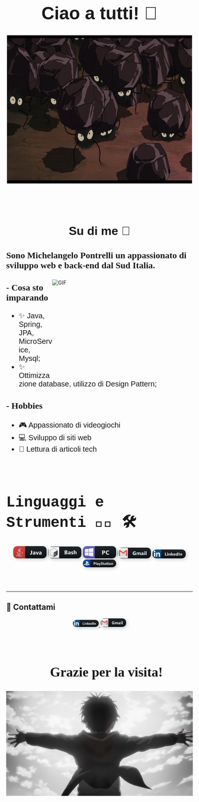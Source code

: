 <div align="center">
  <h1 style="font-size: 48px; font-weight: bold; font-family: 'Arial', sans-serif;">Ciao a tutti! 👋</h1>
</div>

<div align="center">
  <img height="400" width="500" align="center" src="assets/daidai.jpeg">
</div>

<br><br><br>

<div align="center">
  <h2 style="font-size: 32px; font-family: 'Verdana', sans-serif;">Su di me 💬</h2>
</div>

<h3 style="font-size: 24px; font-family: 'Georgia', serif;">
  Sono
  <strong> Michelangelo Pontrelli </strong> un appassionato di sviluppo web e back-end dal Sud Italia.
</h3>

<img height="270" width="380" alt="GIF" align="right" src="assets/1936.gif">

<h3 style="font-size: 24px; font-family: 'Georgia', serif;">- Cosa sto imparando</h3>
<ul style="font-size: 20px; font-family: 'Tahoma', sans-serif;">
  <li>✨ Java, Spring, JPA, MicroService, Mysql;</li>
  <li>✨ Ottimizzazione database, utilizzo di Design Pattern;</li>
</ul>

<h3 style="font-size: 24px; font-family: 'Georgia', serif;">- Hobbies</h3>
<ul style="font-size: 20px; font-family: 'Tahoma', sans-serif;">
  <li>🎮 Appassionato di videogiochi</li>
  <li>💻 Sviluppo di siti web</li>
  <li>📖 Lettura di articoli tech</li>
</ul>

<br><br>
<h1 style="font-size: 40px; font-weight: bold; font-family: 'Courier New', monospace;">Linguaggi e Strumenti 👨‍💻 🛠</h1>

<div align="center">
  <img src="assets/java.png" width="90" style="border-radius: 10px; box-shadow: 3px 3px 10px rgba(0,0,0,0.2);">
  <img src="assets/bash.png" width="90" style="border-radius: 10px; box-shadow: 3px 3px 10px rgba(0,0,0,0.2);">
  <img src="assets/pc.png" width="90" style="border-radius: 10px; box-shadow: 3px 3px 10px rgba(0,0,0,0.2);">
  <img src="assets/gmail.png" width="90" style="border-radius: 10px; box-shadow: 3px 3px 10px rgba(0,0,0,0.2);">
  <img src="assets/linkedin.png" width="90" style="border-radius: 10px; box-shadow: 3px 3px 10px rgba(0,0,0,0.2);">
  <img src="assets/playstation@3x.png" width="90" style="border-radius: 10px; box-shadow: 3px 3px 10px rgba(0,0,0,0.2);">
</div>

<br><br>

---

## 🔗 **Contattami**
<div align="center">
  
  <a href="[https://linkedin.com/in/tuo-profilo](https://www.linkedin.com/in/michelangelo-pontrelli-369415276/)" target="_blank">
    <img src="assets/linkedin.png" width="70" style="border-radius: 10px; box-shadow: 3px 3px 10px rgba(0,0,0,0.2);"ì>
  </a>
 
  <a href="mailto:pontrellim99@gmail.com">
    <img src="assets/gmail.png" width="70" style="border-radius: 10px; box-shadow: 3px 3px 10px rgba(0,0,0,0.2);">
  </a>
  
</div>

<br><br>

<div align="center">
  <h2 style="font-size: 36px; font-family: 'Comic Sans MS', cursive;">👋 Grazie per la visita!</h2>
  <img src="assets/eren.png">
</div>
